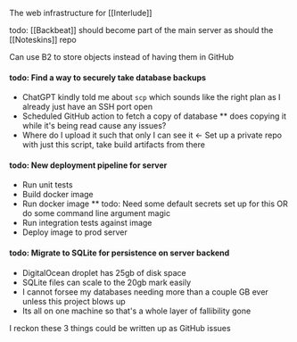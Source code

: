 The web infrastructure for [[Interlude]]

todo: [[Backbeat]] should become part of the main server
as should the [[Noteskins]] repo

Can use B2 to store objects instead of having them in GitHub
#### todo: Find a way to securely take database backups
- ChatGPT kindly told me about `scp` which sounds like the right plan as I already just have an SSH port open
- Scheduled GitHub action to fetch a copy of database ** does copying it while it's being read cause any issues?
- Where do I upload it such that only I can see it <- Set up a private repo with just this script, take build artifacts from there

#### todo: New deployment pipeline for server
- Run unit tests
- Build docker image
- Run docker image ** todo: Need some default secrets set up for this OR do some command line argument magic
- Run integration tests against image
- Deploy image to prod server

#### todo: Migrate to SQLite for persistence on server backend
- DigitalOcean droplet has 25gb of disk space
- SQLite files can scale to the 20gb mark easily
- I cannot forsee my databases needing more than a couple GB ever unless this project blows up
- Its all on one machine so that's a whole layer of fallibility gone

I reckon these 3 things could be written up as GitHub issues